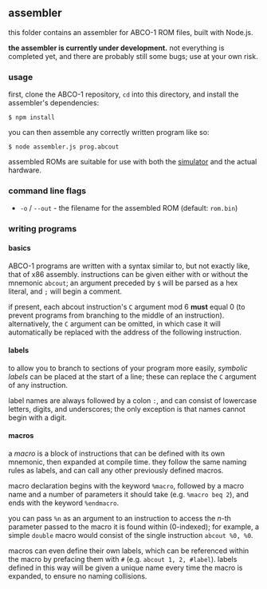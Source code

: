 ## assembler
this folder contains an assembler for ABCO-1 ROM files, built with Node.js.

**the assembler is currently under development.** not everything is completed yet, and there are probably still some bugs; use at your own risk.

### usage
first, clone the ABCO-1 repository, `cd` into this directory, and install the assembler's dependencies:

```
$ npm install
```

you can then assemble any correctly written program like so:

```
$ node assembler.js prog.abcout
```

assembled ROMs are suitable for use with both the [simulator](https://github.com/sporeball/ABCO-1/tree/master/simulator) and the actual hardware.

### command line flags
- `-o` / `--out` - the filename for the assembled ROM (default: `rom.bin`)

### writing programs

#### basics
ABCO-1 programs are written with a syntax similar to, but not exactly like, that of x86 assembly. instructions can be given either with or without the mnemonic `abcout`; an argument preceded by `$` will be parsed as a hex literal, and `;` will begin a comment.

if present, each abcout instruction's `C` argument mod 6 **must** equal 0 (to prevent programs from branching to the middle of an instruction). alternatively, the `C` argument can be omitted, in which case it will automatically be replaced with the address of the following instruction.

#### labels
to allow you to branch to sections of your program more easily, *symbolic labels* can be placed at the start of a line; these can replace the `C` argument of any instruction.

label names are always followed by a colon `:`, and can consist of lowercase letters, digits, and underscores; the only exception is that names cannot begin with a digit.

#### macros
a *macro* is a block of instructions that can be defined with its own mnemonic, then expanded at compile time. they follow the same naming rules as labels, and can call any other previously defined macros.

macro declaration begins with the keyword `%macro`, followed by a macro name and a number of parameters it should take (e.g. `%macro beq 2`), and ends with the keyword `%endmacro`.

you can pass `%n` as an argument to an instruction to access the *n*-th parameter passed to the macro it is found within (0-indexed); for example, a simple `double` macro would consist of the single instruction `abcout %0, %0`.

macros can even define their own labels, which can be referenced within the macro by prefacing them with `#` (e.g. `abcout 1, 2, #label`). labels defined in this way will be given a unique name every time the macro is expanded, to ensure no naming collisions.
